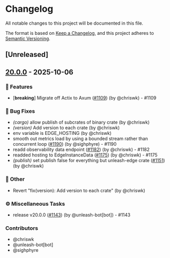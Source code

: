 # Changelog

All notable changes to this project will be documented in this file.

The format is based on [Keep a Changelog](https://keepachangelog.com/en/1.0.0/),
and this project adheres to [Semantic Versioning](https://semver.org/spec/v2.0.0.html).

## [Unreleased]

## [20.0.0](https://github.com/Unleash/unleash-edge/releases/tag/unleash-edge-types-v20.0.0) - 2025-10-06

### 🚀 Features
- [**breaking**] Migrate off Actix to Axum ([#1109](https://github.com/unleash/unleash-edge/issues/1109)) (by @chriswk) - #1109

### 🐛 Bug Fixes
- *(cargo)* allow publish of subcrates of binary crate (by @chriswk)
- *(version)* Add version to each crate (by @chriswk)
- env variable is EDGE_HOSTING (by @chriswk)
- smooth out metrics load by using a bounded stream rather than concurrent loop ([#1190](https://github.com/unleash/unleash-edge/issues/1190)) (by @sighphyre) - #1190
- readd observability data endpoint ([#1182](https://github.com/unleash/unleash-edge/issues/1182)) (by @chriswk) - #1182
- readded hosting to EdgeInstanceData ([#1175](https://github.com/unleash/unleash-edge/issues/1175)) (by @chriswk) - #1175
- *(publish)* set publish false for everything but unleash-edge crate ([#1151](https://github.com/unleash/unleash-edge/issues/1151)) (by @chriswk)

### 💼 Other
- Revert "fix(version): Add version to each crate" (by @chriswk)

### ⚙️ Miscellaneous Tasks
- release v20.0.0 ([#1143](https://github.com/unleash/unleash-edge/issues/1143)) (by @unleash-bot[bot]) - #1143

### Contributors

* @chriswk
* @unleash-bot[bot]
* @sighphyre

